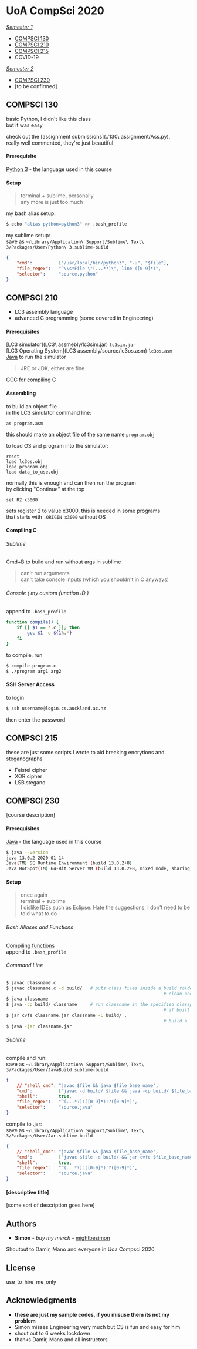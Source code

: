 # UoA CompSci 2020 #

*<u>Semester 1</u>*

- [COMPSCI 130](#compsci-130)
- [COMPSCI 210](#compsci-210)
- [COMPSCI 215](#compsci-215)
- COVID-19

*<u>Semester 2</u>*

- [COMPSCI 230](#compsci-230)
- [to be confirmed]

## COMPSCI 130 ##

basic Python, I didn't like this class  
but it was easy

check out the [assignment submissions](./130\ assignment/Ass.py),  
really well commented, they're just beautiful

#### Prerequisite ####

[Python 3](https://www.python.org/downloads/) - the language used in this course

#### Setup ####

> terminal + sublime, personally  
> any more is just too much

my bash alias setup:
```bash
$ echo "alias python=python3" >> .bash_profile
```

my sublime setup:  
save as `~/Library/Application\ Support/Sublime\ Text\ 3/Packages/User/Python\ 3.sublime-build`
```json
{
	"cmd":			["/usr/local/bin/python3", "-u", "$file"],
	"file_regex":	"^\\s*File \"(...*?)\", line ([0-9]*)",
	"selector":		"source.python"
}
```

## COMPSCI 210 ##

- LC3 assembly language
- advanced C programming (some covered in Engineering)

#### Prerequisites ####

[LC3 simulator](LC3\ assmebly/lc3sim.jar) `lc3sim.jar`  
[LC3 Operating System](LC3 assembly/source/lc3os.asm) `lc3os.asm`  
[Java](https://www.oracle.com/java/technologies/javase-jdk8-downloads.html) to run the simulator
> JRE or JDK, either are fine

GCC for compiling C

#### Assembling ####

to build an object file  
in the LC3 simulator command line:
```
as program.asm
```
this should make an object file of the same name `program.obj`

to load OS and program into the simulator:
```
reset
load lc3os.obj
load program.obj
load data_to_use.obj
```
normally this is enough and can then run the program  
by clicking "Continue" at the top

```
set R2 x3000
```
sets register 2 to value x3000, this is needed in some programs  
that starts with `.ORIGIN x3000` without OS

#### Compiling C ####

###### Sublime ######
Cmd+B to build and run without args in sublime
> can't run arguments  
> can't take console inputs (which you shouldn't in C anyways)

###### Console ( my custom function :D ) ######
append to `.bash_profile`
```bash
function compile() {
	if [[ $1 == *.c ]]; then
		gcc $1 -o ${1%.*}
	fi
}
```

to compile, run
```bash
$ compile program.c
$ ./program arg1 arg2
```

#### SSH Server Access ####

to login
```bash
$ ssh username@login.cs.auckland.ac.nz
```
then enter the password

## COMPSCI 215 ##

these are just some scripts I wrote to aid breaking encrytions and steganographs
- Feistel cipher
- XOR cipher
- LSB stegano

## COMPSCI 230 ##

[course description]

#### Prerequisites ####

[Java](https://www.oracle.com/java/technologies/javase-jdk13-downloads.html) - the language used in this course
```bash
$ java --version
java 13.0.2 2020-01-14
Java(TM) SE Runtime Environment (build 13.0.2+8)
Java HotSpot(TM) 64-Bit Server VM (build 13.0.2+8, mixed mode, sharing)
```

#### Setup ####

> once again  
> terminal + sublime  
> I dislike IDEs such as Eclipse. Hate the suggestions, I don't need to be told what to do

###### Bash Aliases and Functions ######
[Compiling functions](https://gist.github.com/mightbesimon/dcf81e22fab277e478ac4ab093c62d77)  
append to `.bash_profile`

###### Command Line ######
```bash
$ javac classname.c
$ javac classname.c -d build/	# puts class files inside a build folder
															# clean and organised
$ java classname
$ java -cp build/ classname		# run classname in the specified classpath
															# if built into a folder from the previous step
$ jar cvfe classname.jar classname -C build/ .
															# build a .jar archive
$ java -jar classname.jar
```

###### Sublime ######
compile and run:  
save as `~/Library/Application\ Support/Sublime\ Text\ 3/Packages/User/JavaBuild.sublime-build`

```json
{
	// "shell_cmd":	"javac $file && java $file_base_name",
	"cmd":			["javac -d build/ $file && java -cp build/ $file_base_name"],
	"shell":		true,
	"file_regex":	"^(...*?):([0-9]*):?([0-9]*)",
	"selector":		"source.java"
}
```

compile to .jar:  
save as `~/Library/Application\ Support/Sublime\ Text\ 3/Packages/User/Jar.sublime-build`
```json
{
	// "shell_cmd":	"javac $file && java $file_base_name",
	"cmd":			["javac $file -d build/ && jar cvfe $file_base_name.jar $file_base_name -C build/ . && java -jar $file_base_name.jar"],
	"shell":		true,
	"file_regex":	"^(...*?):([0-9]*):?([0-9]*)",
	"selector":		"source.java"
}
```

#### [descriptive title] ###

[some sort of description goes here]

## Authors ##

- **Simon** - *buy my merch* - [mightbesimon](https://github.com/mightbesimon/)

Shoutout to Damir, Mano and everyone in Uoa Compsci 2020

## License ##

use_to_hire_me_only

## Acknowledgments ##

- **these are just my sample codes, if you misuse them its not my problem**
- Simon misses Engineering very much but CS is fun and easy for him
- shout out to 6 weeks lockdown
- thanks Damir, Mano and all instructors
